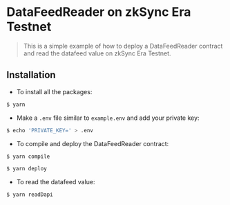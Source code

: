 # DataFeedReader on zkSync Era Testnet

> This is a simple example of how to deploy a DataFeedReader contract and read the datafeed value on zkSync Era Testnet.

## Installation

- To install all the packages:

```bash
$ yarn
```

- Make a `.env` file similar to `example.env` and add your private key:

```bash
$ echo 'PRIVATE_KEY=' > .env
```

- To compile and deploy the DataFeedReader contract:

```bash
$ yarn compile
```

```bash
$ yarn deploy
```

- To read the datafeed value:

```bash
$ yarn readDapi
```